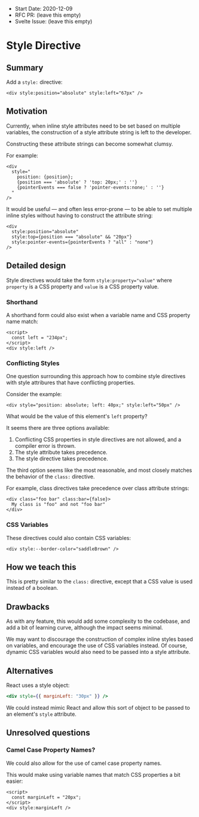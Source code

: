 - Start Date: 2020-12-09
- RFC PR: (leave this empty)
- Svelte Issue: (leave this empty)

# Style Directive

## Summary

Add a `style:` directive:

```svelte
<div style:position="absolute" style:left="67px" />
```

## Motivation

Currently, when inline style attributes need to be set based on multiple variables, the construction of a style attribute string is left to the developer.

Constructing these attribute strings can become somewhat clumsy.

For example:

```svelte
<div
  style="
    position: {position};
    {position === 'absolute' ? 'top: 20px;' : ''}
    {pointerEvents === false ? 'pointer-events:none;' : ''}
  "
/>
```

It would be useful — and often less error-prone — to be able to set multiple inline styles without having to construct the attribute string:

```svelte
<div
  style:position="absolute"
  style:top={position === "absolute" && "20px"}
  style:pointer-events={pointerEvents ? "all" : "none"}
/>
```

## Detailed design

Style directives would take the form `style:property="value"` where `property` is a CSS property and `value` is a CSS property value.

### Shorthand

A shorthand form could also exist when a variable name and CSS property name match:

```svelte
<script>
  const left = "234px";
</script>
<div style:left />
```

### Conflicting Styles

One question surrounding this approach how to combine style directives with style attribures that have conflicting properties.

Consider the example:

```svelte
<div style="position: absolute; left: 40px;" style:left="50px" />
```

What would be the value of this element's `left` property?

It seems there are three options available:

1. Conflicting CSS properties in style directives are not allowed, and a compiler error is thrown.
2. The style attribute takes precedence.
3. The style directive takes precedence.

The third option seems like the most reasonable, and most closely matches the behavior of the `class:` directive.

For example, class directives take precedence over class attribute strings:

```svelte
<div class="foo bar" class:bar={false}>
  My class is "foo" and not "foo bar"
</div>
```

### CSS Variables

These directives could also contain CSS variables:

```svelte
<div style:--border-color="saddleBrown" />
```

## How we teach this

This is pretty similar to the `class:` directive, except that a CSS value is used instead of a boolean.

## Drawbacks

As with any feature, this would add some complexity to the codebase, and add a bit of learning curve, although the impact seems minimal.

We may want to discourage the construction of complex inline styles based on variables, and encourage the use of CSS variables instead. 
Of course, dynamic CSS variables would also need to be passed into a style attribute. 

## Alternatives

React uses a style object:

```jsx
<div style={{ marginLeft: "30px" }} />
```

We could instead mimic React and allow this sort of object to be passed to an element's `style` attribute.

## Unresolved questions

### Camel Case Property Names?

We could also allow for the use of camel case property names. 

This would make using variable names that match CSS properties a bit easier:

```svelte
<script>
  const marginLeft = "20px";
</script>
<div style:marginLeft />
```

